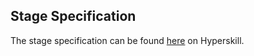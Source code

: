 ## Stage Specification

The stage specification can be found [here](https://hyperskill.org/projects/173/stages/894/implement) on Hyperskill.